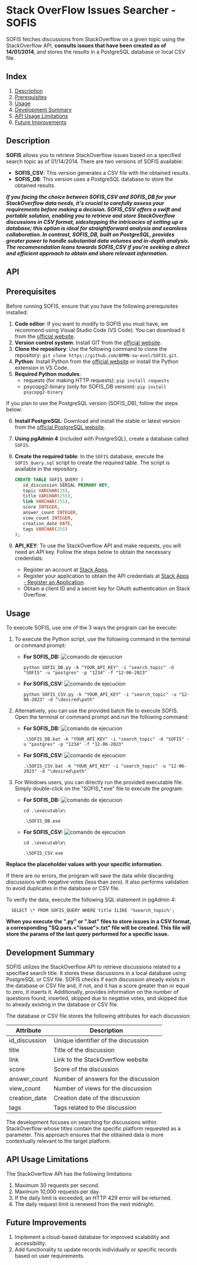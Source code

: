 #  Stack OverFlow Issues Searcher - SOFIS

SOFIS fetches discussions from StackOverflow on a given topic using the StackOverflow API, **consults issues that have been created as of 14/01/2014**, and stores the results in a PostgreSQL database or local CSV file.

## Index

1. [Description](#description)
2. [Prerequisites](#prerequisites)
3. [Usage](#usage)
4. [Development Summary](#development-summary)
5. [API Usage Limitations](#api-usage-limitations)
6. [Future Improvements](#future-improvements)

## Description

**SOFIS** allows you to retrieve StackOverflow issues based on a specified search topic as of 01/14/2014. There are two versions of SOFIS available:

- **SOFIS_CSV**: This version generates a CSV file with the obtained results.
- **SOFIS_DB**: This version uses a PostgreSQL database to store the obtained results.

***If you facing the choice between SOFIS_CSV and SOFIS_DB for your StackOverflow data needs, it's crucial to carefully assess your requirements before making a decision. SOFIS_CSV offers a swift and portable solution, enabling you to retrieve and store StackOverflow discussions in CSV format, sidestepping the intricacies of setting up a database; this option is ideal for straightforward analysis and seamless collaboration. In contrast, SOFIS_DB, built on PostgreSQL, provides greater power to handle substantial data volumes and in-depth analysis. The recommendation leans towards SOFIS_CSV if you're seeking a direct and efficient approach to obtain and share relevant information.***

## API



## Prerequisites
Before running SOFIS, ensure that you have the following prerequisites installed:

1. **Code editor**: If you want to modify to SOFIS you must have, we recommend using Visual Studio Code (VS Code). You can download it from the [official website](https://code.visualstudio.com/download).
2. **Version control system**: Install GIT from the [official website](https://git-scm.com/downloads).
3. **Clone the repository**: Use the following command to clone the repository: `git clone https://github.com/BPMN-sw-evol/SOFIS.git`.
4. **Python**: Install Python from the [official website](https://www.python.org/downloads/) or install the Python extension in VS Code.
5. **Required Python modules**:
   - requests (for making HTTP requests): `pip install requests`
   - psycopg2-binary (only for SOFIS_DB version): `pip install psycopg2-binary`

If you plan to use the PostgreSQL version (SOFIS_DB), follow the steps below:

6. **Install PostgreSQL**: Download and install the stable or latest version from the [official PostgreSQL website](https://www.postgresql.org/download/).
7. **Using pgAdmin 4** (included with PostgreSQL), create a database called `SOFIS`.
8. **Create the required table**: In the `SOFIS` database, execute the `SOFIS_Query.sql` script to create the required table. The script is available in the repository.

   ````sql
   CREATE TABLE SOFIS_QUERY (
      id_discussion SERIAL PRIMARY KEY,
      topic VARCHAR(25),
      title VARCHAR(255),
      link VARCHAR(255),
      score INTEGER,
      answer_count INTEGER,
      view_count INTEGER,
      creation_date DATE,
      tags VARCHAR(255)
   );
   ````
9. **API_KEY**: To use the StackOverflow API and make requests, you will need an API key. Follow the steps below to obtain the necessary credentials:
   - Register an account at [Stack Apps](https://stackapps.com/users/login).
   - Register your application to obtain the API credentials at [Stack Apps - Register an Application](https://stackapps.com/apps/oauth/register).
   - Obtain a client ID and a secret key for OAuth authentication on Stack Overflow.   

## Usage

To execute SOFIS, use one of the 3 ways the program can be execute:

1. To execute the Python script, use the following command in the terminal or command prompt:

   - **For SOFIS_DB:**
      ![comando de ejecucion](SOFIS_DB/commands_to_execute/command_execute_py_DB.png)
      
         python SOFIS_DB.py -k "YOUR_API_KEY" -i "search_topic" -d "SOFIS" -u "postgres" -p "1234" -f "12-06-2023"

   - **For SOFIS_CSV:**
      ![comando de ejecucion](SOFIS_CSV/commands_to_execute/command_execute_py_CSV.png)

         python SOFIS_CSV.py -k "YOUR_API_KEY" -i "search_topic" -u "12-06-2023" -d "\desired\path"

2. Alternatively, you can use the provided batch file to execute SOFIS. Open the terminal or command prompt and run the following command:
   - **For SOFIS_DB:**
      ![comando de ejecucion](SOFIS_DB/commands_to_execute/command_execute_bat_DB.png)
      
         .\SOFIS_DB.bat -k "YOUR_API_KEY" -i "search_topic" -d "SOFIS" -u "postgres" -p "1234" -f "12-06-2023"

   - **For SOFIS_CSV:**
      ![comando de ejecucion](SOFIS_CSV/commands_to_execute/command_execute_bat_CSV.png)

         .\SOFIS_CSV.bat -k "YOUR_API_KEY" -i "search_topic" -u "12-06-2023" -d "\desired\path"

3. For Windows users, you can directly run the provided executable file. Simply double-click on the "SOFIS_*.exe" file to execute the program:

   - **For SOFIS_DB:**
      ![comando de ejecucion](SOFIS_DB/commands_to_execute/command_execute_exe_DB.png)
      
         cd .\executable\

         .\SOFIS_DB.exe

   - **For SOFIS_CSV:**
         ![comando de ejecucion](SOFIS_CSV/commands_to_execute/command_execute_exe_CSV.png)

         cd .\executable\

         .\SOFIS_CSV.exe


**Replace the placeholder values with your specific information.**

If there are no errors, the program will save the data while discarding discussions with negative votes (less than zero). It also performs validation to avoid duplicates in the database or CSV file.

To verify the data, execute the following SQL statement in pgAdmin 4:

      SELECT \* FROM SOFIS_QUERY WHERE title ILIKE '%search_topic%';

**When you execute the ".py" or ".bat" files to store issues in a CSV format, a corresponding "SQ.pars.<"issue">.txt" file will be created. This file will store the params of the last query performed for a specific issue.**

## Development Summary

SOFIS utilizes the StackOverflow API to retrieve discussions related to a specified search title. It stores these discussions in a local database using PostgreSQL or CSV file. SOFIS checks if each discussion already exists in the database or CSV file and, if not, and it has a score greater than or equal to zero, it inserts it. Additionally,  provides information on the number of questions found, inserted, skipped due to negative votes, and skipped due to already existing in the database or CSV file.

The database or CSV file stores the following attributes for each discussion:

| Attribute     | Description                          |
| ------------- | ------------------------------------ |
| id_discussion | Unique identifier of the discussion  |
| title         | Title of the discussion              |
| link          | Link to the StackOverflow website    |
| score         | Score of the discussion              |
| answer_count  | Number of answers for the discussion |
| view_count    | Number of views for the discussion   |
| creation_date | Creation date of the discussion      |
| tags          | Tags related to the discussion       |

The development focuses on searching for discussions within StackOverflow whose titles contain the specific platform requested as a parameter. This approach ensures that the obtained data is more contextually relevant to the target platform.

## API Usage Limitations

The StackOverflow API has the following limitations:

1. Maximum 30 requests per second.
2. Maximum 10,000 requests per day.
3. If the daily limit is exceeded, an HTTP 429 error will be returned.
4. The daily request limit is renewed from the next midnight.

## Future Improvements

1. Implement a cloud-based database for improved scalability and accessibility.
2. Add functionality to update records individually or specific records based on user requirements.
